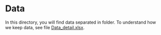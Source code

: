 # Data 

In this directory, you will find data separated in folder. To understand how we keep data, see file [Data_detail.xlsx](./Data_detail.xlsx).



